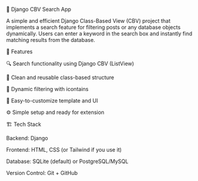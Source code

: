 🧠 Django CBV Search App

A simple and efficient Django Class-Based View (CBV) project that implements a search feature for filtering posts or any database objects dynamically.
Users can enter a keyword in the search box and instantly find matching results from the database.

🚀 Features

🔍 Search functionality using Django CBV (ListView)

🧩 Clean and reusable class-based structure

💾 Dynamic filtering with icontains

🎨 Easy-to-customize template and UI

⚙️ Simple setup and ready for extension


🏗️ Tech Stack

Backend: Django

Frontend: HTML, CSS (or Tailwind if you use it)

Database: SQLite (default) or PostgreSQL/MySQL

Version Control: Git + GitHub